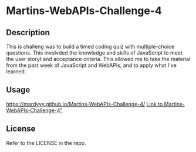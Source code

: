 # Martins-WebAPIs-Challenge-4

## Description

This is challeng was to build a timed coding quiz with multiple-choice questions. This involvded the knowledge and skills of JavaScript to meet the user storyt and acceptance criteria. This allowed me to take the material from the past week of JavaScript and WebAPIs, and to apply what I've learned.

## Usage

https://mardyyy.github.io/Martins-WebAPIs-Challenge-4/
<a href="https://mardyyy.github.io/Martins-WebAPIs-Challenge-4/"> Link to  Martins-WebAPIs-Challenge-4"</a>

## License

Refer to the LICENSE in the repo.
